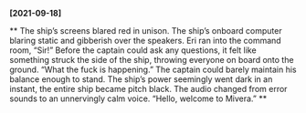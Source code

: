 **[2021-09-18]**

**
The ship’s screens blared red in unison. The ship’s onboard computer blaring static and gibberish over the speakers. Eri ran into the command room, “Sir!” Before the captain could ask any questions, it felt like something struck the side of the ship, throwing everyone on board onto the ground. 
“What the fuck is happening.” The captain could barely maintain his balance enough to stand. 
The ship’s power seemingly went dark in an instant, the entire ship became pitch black. The audio changed from error sounds to an unnervingly calm voice.
“Hello, welcome to Mivera.”
**